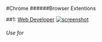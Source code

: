#Chrome
######Browser Extentions

##1: [Web Developer](https://chrome.google.com/webstore/detail/web-developer/bfbameneiokkgbdmiekhjnmfkcnldhhm) [![screenshot](http://i.imgur.com/2Gc5Nzyt.png)]((https://chrome.google.com/webstore/detail/web-developer/bfbameneiokkgbdmiekhjnmfkcnldhhm))

###### Use for 
